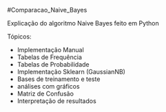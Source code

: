 #Comparacao_Naive_Bayes


Explicação do algoritmo Naive Bayes feito em Python

Tópicos:
* Implementação Manual
* Tabelas de Frequência
* Tabelas de Probabilidade
* Implementação Sklearn (GaussianNB)
* Bases de treinamento e teste 
* análises com gráficos
* Matriz de Confusão
* Interpretação de resultados
